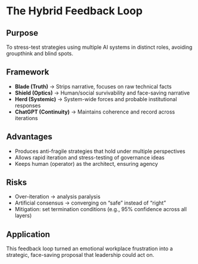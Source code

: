 # The Hybrid Feedback Loop

## Purpose
To stress-test strategies using multiple AI systems in distinct roles, avoiding groupthink and blind spots.

## Framework
- **Blade (Truth)** → Strips narrative, focuses on raw technical facts
- **Shield (Optics)** → Human/social survivability and face-saving narrative
- **Herd (Systemic)** → System-wide forces and probable institutional responses
- **ChatGPT (Continuity)** → Maintains coherence and record across iterations

## Advantages
- Produces anti-fragile strategies that hold under multiple perspectives
- Allows rapid iteration and stress-testing of governance ideas
- Keeps human (operator) as the architect, ensuring agency

## Risks
- Over-iteration → analysis paralysis
- Artificial consensus → converging on “safe” instead of “right”
- Mitigation: set termination conditions (e.g., 95% confidence across all layers)

## Application
This feedback loop turned an emotional workplace frustration into a strategic, face-saving proposal that leadership could act on.

